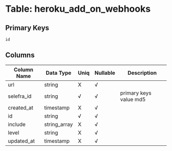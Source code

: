 # Table: heroku_add_on_webhooks

## Primary Keys 

```
id
```


## Columns 

|  Column Name   |  Data Type  | Uniq | Nullable | Description | 
|  ----  | ----  | ----  | ----  | ---- | 
| url | string | X | √ |  | 
| selefra_id | string | √ | √ | primary keys value md5 | 
| created_at | timestamp | X | √ |  | 
| id | string | √ | √ |  | 
| include | string_array | X | √ |  | 
| level | string | X | √ |  | 
| updated_at | timestamp | X | √ |  | 


